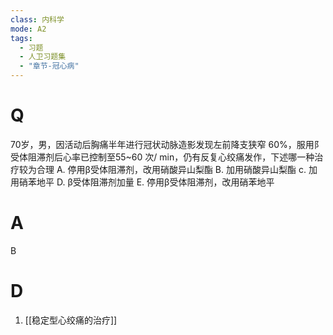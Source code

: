 ```yaml
---
class: 内科学
mode: A2
tags:
  - 习题
  - 人卫习题集
  - "章节-冠心病"
---
```


# Q
70岁，男，因活动后胸痛半年进行冠状动脉造影发现左前降支狭窄 60%，服用阝受体阻滞剂后心率已控制至55~60 次/ min，仍有反复心绞痛发作，下述哪一种治疗较为合理
A. 停用β受体阻滞剂，改用硝酸异山梨酯
B. 加用硝酸异山梨酯
c. 加用硝苯地平
D. β受体阻滞剂加量
E. 停用β受体阻滞剂，改用硝苯地平

# A
B
# D
1. [[稳定型心绞痛的治疗]]